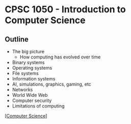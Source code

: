 # CPSC 1050 - Introduction to Computer Science

## Outline

- The big picture
  - How computing has evolved over time
- Binary systems
- Operating systems
- File systems
- Information systems
- AI, simulations, graphics, gaming, etc
- Networks
- World Wide Web
- Computer security
- Limitations of computing

[[Computer Science]]

[//begin]: # "Autogenerated link references for markdown compatibility"
[Computer Science]: computer-science "Computer Science"
[//end]: # "Autogenerated link references"